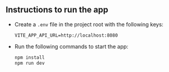 ## Instructions to run the app

- Create a `.env` file in the project root with the following keys:

  ```env
  VITE_APP_API_URL=http://localhost:8080
  ```

- Run the following commands to start the app:

  ```bash
  npm install
  npm run dev
  ```
